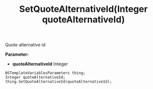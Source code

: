 ﻿---
uid: crmscript_ref_NSTemplateVariablesParameters_SetQuoteAlternativeId
title: SetQuoteAlternativeId(Integer quoteAlternativeId)
intellisense: NSTemplateVariablesParameters.SetQuoteAlternativeId
keywords: NSTemplateVariablesParameters, GetQuoteAlternativeId
so.topic: reference
---

Quote alternative id

**Parameter:** 
 - **quoteAlternativeId** Integer

```crmscript
NSTemplateVariablesParameters thing;
Integer quoteAlternativeId;
thing.SetQuoteAlternativeId(quoteAlternativeId);
```

